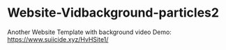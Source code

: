 # Website-Vidbackground-particles2
Another Website Template with background video
Demo: https://www.suiicide.xyz/HvHSite1/
